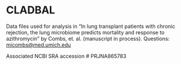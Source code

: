# CLADBAL
Data files used for analysis in “In lung transplant patients with chronic rejection, the lung microbiome predicts mortality and response to azithromycin” by Combs, et. al. (manuscript in process). Questions: micombs@med.umich.edu

Associated NCBI SRA accession # PRJNA865783
